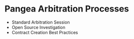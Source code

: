 # Pangea Arbitration Processes

* Standard Arbitration Session
* Open Source Investigation
* Contract Creation Best Practices
